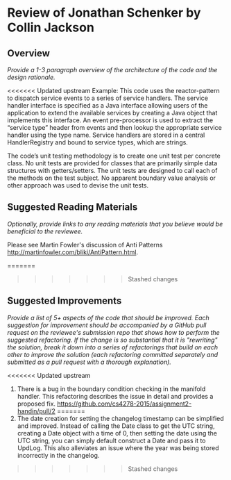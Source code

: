 # Review of Jonathan Schenker by Collin Jackson

## Overview

*Provide a 1-3 paragraph overview of the architecture of the code and the design rationale.*

<<<<<<< Updated upstream
Example: This code uses the reactor-pattern to dispatch service events to a series of service handlers. The service handler interface is specified as a Java interface allowing users of the application to extend the available services by creating a Java object that implements this interface. An event pre-processor is used to extract the “service type” header from events and then lookup the appropriate service handler using the type name. Service handlers are stored in a central HandlerRegistry and bound to service types, which are strings.

The code’s unit testing methodology is to create one unit test per concrete class. No unit tests are provided for classes that are primarily simple data structures with getters/setters. The unit tests are designed to call each of the methods on the test subject. No apparent boundary value analysis or other approach was used to devise the unit tests.

## Suggested Reading Materials

*Optionally, provide links to any reading materials that you believe would be beneficial to the reviewee.*

Please see Martin Fowler's discussion of Anti Patterns http://martinfowler.com/bliki/AntiPattern.html.

=======
>>>>>>> Stashed changes
## Suggested Improvements

*Provide a list of 5+ aspects of the code that should be improved. Each suggestion for improvement should be accompanied by a GitHub pull request on the reviewee's submission repo that shows how to perform the suggested refactoring. If the change is so substantial that it is "rewriting" the solution, break it down into a series of refactorings that build on each other to improve the solution (each refactoring committed separately and submitted as a pull request with a thorough explanation).*

<<<<<<< Updated upstream
1. There is a bug in the boundary condition checking in the manifold handler. This refactoring describes the issue in detail and provides a proposed fix.
https://github.com/cs4278-2015/assignment2-handin/pull/2
=======
1. The date creation for setting the changelog timestamp can be simplified and improved. Instead of calling the Date class to get the UTC string, creating a Date object with a time of 0, then setting the date using the UTC string, you can simply default construct a Date and pass it to UpdLog. This also alleviates an issue where the year was being stored incorrectly in the changelog.
>>>>>>> Stashed changes
